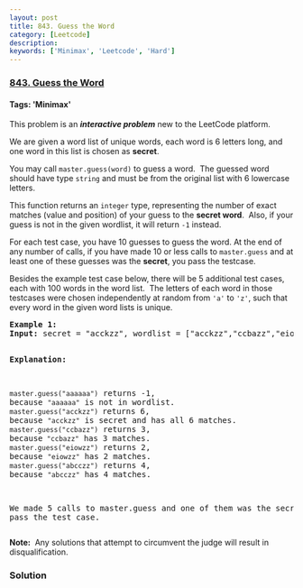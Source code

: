 ```yaml
---
layout: post
title: 843. Guess the Word
category: [Leetcode]
description: 
keywords: ['Minimax', 'Leetcode', 'Hard']
---
```

### [843. Guess the Word](https://leetcode.com/problems/guess-the-word)

#### Tags: 'Minimax'

<div class="content__u3I1 question-content__JfgR"><div><p>This problem is an <strong><em>interactive problem</em></strong> new to the LeetCode platform.</p>
<p>We are given a word list of unique words, each word is 6 letters long, and one word in this list is chosen as <strong>secret</strong>.</p>
<p>You may call <code>master.guess(word)</code> to guess a word.  The guessed word should have type <code>string</code> and must be from the original list with 6 lowercase letters.</p>
<p>This function returns an <code>integer</code> type, representing the number of exact matches (value and position) of your guess to the <strong>secret word</strong>.  Also, if your guess is not in the given wordlist, it will return <code>-1</code> instead.</p>
<p>For each test case, you have 10 guesses to guess the word. At the end of any number of calls, if you have made 10 or less calls to <code>master.guess</code> and at least one of these guesses was the <strong>secret</strong>, you pass the testcase.</p>
<p>Besides the example test case below, there will be 5 additional test cases, each with 100 words in the word list.  The letters of each word in those testcases were chosen independently at random from <code>'a'</code> to <code>'z'</code>, such that every word in the given word lists is unique.</p>
<pre><strong>Example 1:</strong>
<strong>Input:</strong> secret = "acckzz", wordlist = ["acckzz","ccbazz","eiowzz","abcczz"]

<strong>Explanation:</strong>

<code>master.guess("aaaaaa")</code> returns -1, because <code>"aaaaaa"</code> is not in wordlist.
<code>master.guess("acckzz") </code>returns 6, because <code>"acckzz"</code> is secret and has all 6 matches.
<code>master.guess("ccbazz")</code> returns 3, because<code> "ccbazz"</code> has 3 matches.
<code>master.guess("eiowzz")</code> returns 2, because <code>"eiowzz"</code> has 2 matches.
<code>master.guess("abcczz")</code> returns 4, because <code>"abcczz"</code> has 4 matches.

We made 5 calls to master.guess and one of them was the secret, so we pass the test case.
</pre>
<p><strong>Note:</strong>  Any solutions that attempt to circumvent the judge will result in disqualification.</p>
</div></div>

### Solution
